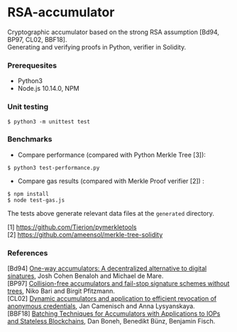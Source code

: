 # RSA-accumulator
Cryptographic accumulator based on the strong RSA assumption [Bd94, BP97, CL02, BBF18].<br>
Generating and verifying proofs in Python, verifier in Solidity.<br>

### Prerequesites

* Python3 
* Node.js 10.14.0, NPM

### Unit testing

`$ python3 -m unittest test`

### Benchmarks

* Compare performance (compared with Python Merkle Tree [3]):
```
$ python3 test-performance.py
```

* Compare gas results (compared with Merkle Proof verifier [2]) :
```
$ npm install
$ node test-gas.js
```

The tests above generate relevant data files at the `generated` directory.

[1] https://github.com/Tierion/pymerkletools <br> 
[2] https://github.com/ameensol/merkle-tree-solidity

### References

[Bd94] [One-way accumulators: A decentralized
alternative to digital sinatures](https://link.springer.com/content/pdf/10.1007/3-540-48285-7_24.pdf), Josh Cohen Benaloh and Michael de Mare.<br> 
[BP97] [Collision-free accumulators and fail-stop signature
schemes without trees](https://link.springer.com/content/pdf/10.1007/3-540-69053-0_33.pdf), Niko Bari and Birgit Pfitzmann. <br>
[CL02] [Dynamic accumulators and application to
efficient revocation of anonymous credentials](https://link.springer.com/content/pdf/10.1007/3-540-45708-9_5.pdf), Jan Camenisch and Anna Lysyanskaya. <br>
[BBF18] [Batching Techniques for Accumulators with Applications to IOPs and Stateless Blockchains](https://eprint.iacr.org/2018/1188.pdf), Dan Boneh, Benedikt Bünz, Benjamin Fisch.<br>


